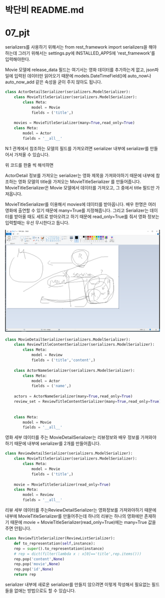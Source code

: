 # 박단비 README.md

# 07_pjt

serializers를 사용하기 위해서는 from    rest_framework     import     serializers을 해야하는데 그러기 위해서는 settings.py에 INSTALLED_APPS에 'rest_framework'를 입력해야한다.



Movie 모델에 release_data 필드는 여기서는 영화 데이터를 추가하는게 없고, json파일에 입력된 데이터만 읽어오기 때문에 models.DateTimeField()에 auto_now나 auto_now_add   같은 속성을 굳이 주지 않아도 됩니다. 



```python
class ActorDetailSerializer(serializers.ModelSerializer):
    class MovieTitleSerializer(serializers.ModelSerializer):
        class Meta:
            model = Movie
            fields = ('title',)
            
    movies = MovieTitleSerializer(many=True,read_only=True)
    class Meta:
        model = Actor
        fields = '__all__'
```

N:1 관계에서 참조하는 모델의 필드를 가져오려면 serializer 내부에 serializer를 만들어서 가져올 수 있습니다.

위 코드를 한줄 씩 해석하면

ActorDetail 정보를 가져오는 serializer는  영화 제목을 가져와야하기 때문에 내부에 참조하는 영화 모델의 title을 가져오는 MovieTitleSerializer 를 만들어줍니다. MovieTitleSerializer은 Movie 모델에서 데이터를 가져오고, 그 중에서 title 필드만 가져옵니다.

MovieTitleSerializer를 이용해서 movies에 데이터를 받아옵니다. 배우 한명은 여러 영화에 출연할 수 있기 때문에 many=True를 지정해줍니다. 그리고 Serializer는 데이터를 받아올 때도 세트로 받아오려고 하기 때문에 read_only=True를 줘서 영화 정보는 입력할때는 우선 무시한다고 둡니다.



![](README_assets/2023-04-21-15-38-21-image.png)



```python
class MovieDetailSerializer(serializers.ModelSerializer):
    class ReviewTitleContentSerializer(serializers.ModelSerializer):
        class Meta:
            model = Review
            fields = ('title','content',)
    
    class ActorNameSerializer(serializers.ModelSerializer):
        class Meta:
            model = Actor
            fields = ('name',)

    actors = ActorNameSerializer(many=True,read_only=True)
    review_set = ReviewTitleContentSerializer(many=True,read_only=True)
    
    
    class Meta:
        model = Movie
        fields = '__all__'
```

영화 세부 데이터를 주는 MovieDetailSerializer는 리뷰정보와 배우 정보를 가져와야하기 때문에 내부에 serializer를 2개를 만들어줍니다.





```python
class ReviewDetailSerializer(serializers.ModelSerializer):
    class MovieTitleSerializer(serializers.ModelSerializer):
        class Meta:
            model = Movie
            fields = ('title',)
            
    movie = MovieTitleSerializer(read_only=True)
    class Meta:
        model = Review
        fields = '__all__'
```

리뷰 세부 데이터를 주는ReviewDetailSerializer는 영화정보를 가져와야하기 때문에 내부에 MovieTitleSerializer를 만들어주는데 하나의 리뷰는 하나의 영화에만 존재하기 때문에 movie = MovieTitleSerializer(read_only=True)에는 many=True 값을 주면 안됩니다.





```python
class ReviewTitleSerializer(ReviewListSerializer):
    def to_representation(self,instance):
    rep = super().to_representation(instance)
    # rep = dict(filter(lambda x : x[0]=='title',rep.items()))
    rep.pop('content',None)
    rep.pop('movie',None)
    rep.pop('id',None)
    return rep
```

serializer 내부에 새로운 serializer를 만들지 않으려면 이렇게 작성해서 필요없는 필드들을 없애는 방법으로도 할 수 있습니다.
